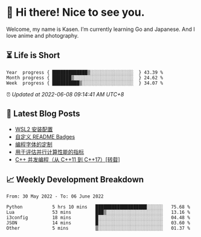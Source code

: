 <h1>👋 Hi there! Nice to see you.</h1>

Welcome, my name is Kasen. I’m currently learning Go and Japanese. And I love anime and photography.


## ⏳ Life is Short

<!-- Start of Time Progress Bar -->
``` text
Year  progress { █████████████▒░░░░░░░░░░░░░░░░  } 43.39 %
Month progress { ███████▒░░░░░░░░░░░░░░░░░░░░░░  } 24.62 %
Week  progress { ██████████▒░░░░░░░░░░░░░░░░░░░  } 34.07 %
```

⏰ *Updated at 2022-06-08 09:14:41 AM UTC+8*

<!-- End of Time Progress Bar -->

## 📝 Latest Blog Posts

<!-- BLOG-POST-LIST:START -->
- [WSL2 安装配置](https://blog.imkasen.com/wsl2-config.html)
- [自定义 README Badges](https://blog.imkasen.com/custom-readme-badges.html)
- [编程字体的定制](https://blog.imkasen.com/coding-fonts-configuration.html)
- [用于评估并行计算性能的指标](https://blog.imkasen.com/parallel-performance-metrics.html)
- [C++ 并发编程（从 C++11 到 C++17）[转载]](https://blog.imkasen.com/cpp-concurrency.html)
<!-- BLOG-POST-LIST:END -->

## 📈 Weekly Development Breakdown

<!--START_SECTION:waka-->

```text
From: 30 May 2022 - To: 06 June 2022

Python           5 hrs 10 mins   ███████████████████░░░░░░   75.68 %
Lua              53 mins         ███▒░░░░░░░░░░░░░░░░░░░░░   13.16 %
i3config         18 mins         █░░░░░░░░░░░░░░░░░░░░░░░░   04.48 %
JSON             14 mins         █░░░░░░░░░░░░░░░░░░░░░░░░   03.60 %
Other            5 mins          ▒░░░░░░░░░░░░░░░░░░░░░░░░   01.37 %
```

<!--END_SECTION:waka-->
